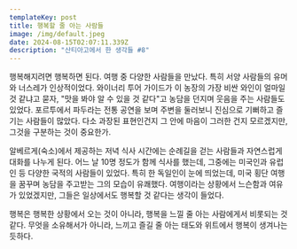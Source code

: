 ```yaml
---
templateKey: post
title: 행복할 줄 아는 사람들
image: /img/default.jpeg
date: 2024-08-15T02:07:11.339Z
description: "산티아고에서 한 생각들 #8"
---
```

행복해지려면 행복하면 된다. 여행 중 다양한 사람들을 만났다. 특히 서양 사람들의 유머와 너스레가 인상적이었다. 와이너리 투어 가이드가 이 농장의 가장 비싼 와인이 얼마일 것 같냐고 묻자, "맛을 봐야 알 수 있을 것 같다"고 농담을 던지며 웃음을 주는 사람들도 있었다. 포르투에서 파두라는 전통 공연을 보며 주변을 둘러보니 진심으로 기뻐하고 즐기는 사람들이 많았다. 다소 과장된 표현인건지 그 안에 마음이 그러한 건지 모르겠지만, 그것을 구분하는 것이 중요한가.

알베르게(숙소)에서 제공하는 저녁 식사 시간에는 순례길을 걷는 사람들과 자연스럽게 대화를 나누게 된다. 어느 날 10명 정도가 함께 식사를 했는데, 그중에는 미국인과 유럽인 등 다양한 국적의 사람들이 있었다. 특히 한 독일인이 눈에 띄었는데, 미국 횡단 여행을 꿈꾸며 농담을 주고받는 그의 모습이 유쾌했다. 여행이라는 상황에서 느슨함과 여유가 있었겠지만, 그들은 일상에서도 행복할 것 같다는 생각이 들었다.

행복은 행복한 상황에서 오는 것이 아니라, 행복을 느낄 줄 아는 사람에게서 비롯되는 것 같다. 무엇을 소유해서가 아니라, 느끼고 즐길 줄 아는 태도와 위트에서 행복이 생겨나는 듯하다.